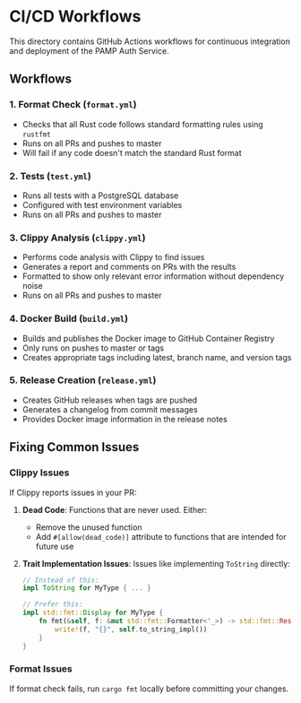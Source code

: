 # CI/CD Workflows

This directory contains GitHub Actions workflows for continuous integration and deployment of the PAMP Auth Service.

## Workflows

### 1. Format Check (`format.yml`)
- Checks that all Rust code follows standard formatting rules using `rustfmt`
- Runs on all PRs and pushes to master
- Will fail if any code doesn't match the standard Rust format

### 2. Tests (`test.yml`)
- Runs all tests with a PostgreSQL database
- Configured with test environment variables
- Runs on all PRs and pushes to master

### 3. Clippy Analysis (`clippy.yml`) 
- Performs code analysis with Clippy to find issues
- Generates a report and comments on PRs with the results
- Formatted to show only relevant error information without dependency noise
- Runs on all PRs and pushes to master

### 4. Docker Build (`build.yml`)
- Builds and publishes the Docker image to GitHub Container Registry
- Only runs on pushes to master or tags
- Creates appropriate tags including latest, branch name, and version tags

### 5. Release Creation (`release.yml`)
- Creates GitHub releases when tags are pushed
- Generates a changelog from commit messages
- Provides Docker image information in the release notes

## Fixing Common Issues

### Clippy Issues

If Clippy reports issues in your PR:

1. **Dead Code**: Functions that are never used. Either:
   - Remove the unused function
   - Add `#[allow(dead_code)]` attribute to functions that are intended for future use

2. **Trait Implementation Issues**: Issues like implementing `ToString` directly:
   ```rust
   // Instead of this:
   impl ToString for MyType { ... }
   
   // Prefer this:
   impl std::fmt::Display for MyType {
       fn fmt(&self, f: &mut std::fmt::Formatter<'_>) -> std::fmt::Result {
           write!(f, "{}", self.to_string_impl())
       }
   }
   ```

### Format Issues

If format check fails, run `cargo fmt` locally before committing your changes. 